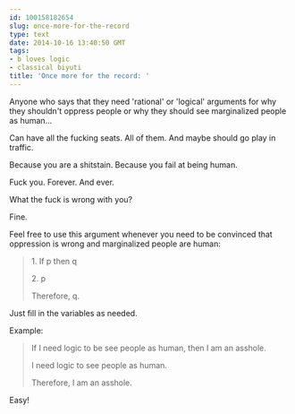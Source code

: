 ```yaml
---
id: 100158182654
slug: once-more-for-the-record
type: text
date: 2014-10-16 13:40:50 GMT
tags:
- b loves logic
- classical biyuti
title: 'Once more for the record: '
---
```

<p>Anyone who says that they need 'rational' or 'logical' arguments for why they shouldn't oppress people or why they should see marginalized people as human...</p>&#13;
<p>Can have all the fucking seats. All of them. And maybe should go play in traffic.</p>&#13;
<p>Because you are a shitstain. Because you fail at being human.</p>&#13;
<p>Fuck you. Forever. And ever.</p>&#13;
<p>What the fuck is wrong with you?</p>&#13;
<p>Fine.</p>&#13;
<p>Feel free to use this argument whenever you need to be convinced that oppression is wrong and marginalized people are human:</p>&#13;
<blockquote>&#13;
<p>1. If p then q</p>&#13;
<p>2. p</p>&#13;
<p>Therefore, q.</p>&#13;
</blockquote>&#13;
<p>Just fill in the variables as needed.</p>&#13;
<p>Example:</p>&#13;
<blockquote>&#13;
<p>If I need logic to be see people as human, then I am an asshole.</p>&#13;
<p>I need logic to see people as human.</p>&#13;
<p>Therefore, I am an asshole.</p>&#13;
</blockquote>&#13;
<p>Easy! </p>